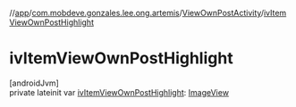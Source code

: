 //[app](../../../index.md)/[com.mobdeve.gonzales.lee.ong.artemis](../index.md)/[ViewOwnPostActivity](index.md)/[ivItemViewOwnPostHighlight](iv-item-view-own-post-highlight.md)

# ivItemViewOwnPostHighlight

[androidJvm]\
private lateinit var [ivItemViewOwnPostHighlight](iv-item-view-own-post-highlight.md): [ImageView](https://developer.android.com/reference/kotlin/android/widget/ImageView.html)
